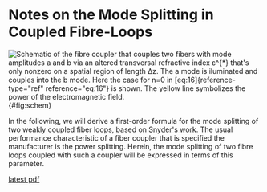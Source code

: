 # Notes on the Mode Splitting in Coupled Fibre-Loops
![Schematic of the fibre coupler that couples two fibers with mode
amplitudes $a$ and $b$ via an altered transversal refractive index
$ε^{*}$ that's only nonzero on a spatial region of length $Δz$. The $a$
mode is iluminated and couples into the $b$ mode. Here the case for
$n=0$ in [\[eq:16\]](#eq:16){reference-type="ref" reference="eq:16"} is
shown. The yellow line symbolizes the power of the electromagnetic
field. ](fibre_coupler){#fig:schem}

In the following, we will derive a first-order formula for the mode
splitting of two weakly coupled fiber loops, based on [Snyder's
work](https://doi.org/10.1364/JOSA.62.001267). The usual performance
characteristic of a fiber coupler that is specified the manufacturer
is the power splitting. Herein, the mode splitting of two fibre loops
coupled with such a coupler will be expressed in terms of this
parameter.


[latest pdf](https://nightly.link/vale981/FibreLoopColab/workflows/build/main/index.pdf.zip)
